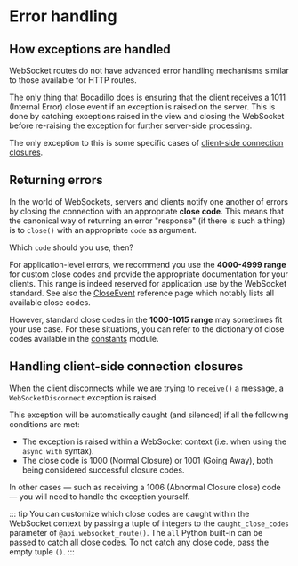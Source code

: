 # Error handling

## How exceptions are handled

WebSocket routes do not have advanced error handling mechanisms similar to those available for HTTP routes.

The only thing that Bocadillo does is ensuring that the client receives a 1011 (Internal Error) close event if an exception is raised on the server. This is done by catching exceptions raised in the view and closing the WebSocket before re-raising the exception for further server-side processing.

The only exception to this is some specific cases of [client-side connection closures](#handling-client-side-connection-closures).

## Returning errors

In the world of WebSockets, servers and clients notify one another of errors by closing the connection with an appropriate **close code**. This means that the canonical way of returning an error "response" (if there is such a thing) is to `close()` with an appropriate `code` as argument.

Which `code` should you use, then?

For application-level errors, we recommend you use the **4000-4999 range** for custom close codes and provide the appropriate documentation for your clients. This range is indeed reserved for application use by the WebSocket standard. See also the [CloseEvent] reference page which notably lists all available close codes.

However, standard close codes in the **1000-1015 range** may sometimes fit your use case. For these situations, you can refer to the dictionary of close codes available in the [constants] module.

## Handling client-side connection closures

When the client disconnects while we are trying to `receive()` a message, a `WebSocketDisconnect` exception is raised.

This exception will be automatically caught (and silenced) if all the following conditions are met:

- The exception is raised within a WebSocket context (i.e. when using the `async with` syntax).
- The close code is 1000 (Normal Closure) or 1001 (Going Away), both being considered successful closure codes.

In other cases — such as receiving a 1006 (Abnormal Closure close) code — you will need to handle the exception yourself.

::: tip
You can customize which close codes are caught within the WebSocket context by passing a tuple of integers to the `caught_close_codes` parameter of `@api.websocket_route()`. The `all` Python built-in can be passed to catch all close codes. To not catch any close code, pass the empty tuple `()`.
:::

[CloseEvent]: https://developer.mozilla.org/en-US/docs/Web/API/CloseEvent
[constants]: ../../api/constants.md
